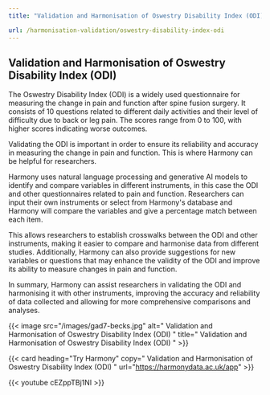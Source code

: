 ```yaml
---
title: "Validation and Harmonisation of Oswestry Disability Index (ODI)"

url: /harmonisation-validation/oswestry-disability-index-odi
---
```


## Validation and Harmonisation of Oswestry Disability Index (ODI)

The Oswestry Disability Index (ODI) is a widely used questionnaire for measuring the change in pain and function after spine fusion surgery. It consists of 10 questions related to different daily activities and their level of difficulty due to back or leg pain. The scores range from 0 to 100, with higher scores indicating worse outcomes.

Validating the ODI is important in order to ensure its reliability and accuracy in measuring the change in pain and function. This is where Harmony can be helpful for researchers.

Harmony uses natural language processing and generative AI models to identify and compare variables in different instruments, in this case the ODI and other questionnaires related to pain and function. Researchers can input their own instruments or select from Harmony's database and Harmony will compare the variables and give a percentage match between each item.

This allows researchers to establish crosswalks between the ODI and other instruments, making it easier to compare and harmonise data from different studies. Additionally, Harmony can also provide suggestions for new variables or questions that may enhance the validity of the ODI and improve its ability to measure changes in pain and function.

In summary, Harmony can assist researchers in validating the ODI and harmonising it with other instruments, improving the accuracy and reliability of data collected and allowing for more comprehensive comparisons and analyses. 


{{< image src="/images/gad7-becks.jpg" alt=" Validation and Harmonisation of Oswestry Disability Index (ODI) " title=" Validation and Harmonisation of Oswestry Disability Index (ODI) " >}}

{{< card heading="Try Harmony" copy=" Validation and Harmonisation of Oswestry Disability Index (ODI) " url="https://harmonydata.ac.uk/app" >}}

{{< youtube cEZppTBj1NI >}}



